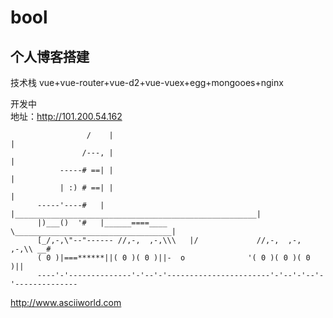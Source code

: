 # bool

## 个人博客搭建
技术栈   vue+vue-router+vue-d2+vue-vuex+egg+mongooes+nginx

开发中  
地址：http://101.200.54.162

```                   |                                                      |
                 /    |                                                      |
                /---, |                                                      |
           -----# ==| |                                                      |
           | :) # ==| |                                                      |
      -----'----#   | |______________________________________________________|
      |)___()  '#   |______====____   \___________________________________|
      [_/,-,\"--"------ //,-,  ,-,\\\   |/             //,-,  ,-,  ,-,\\ __#
      ( 0 )|===******||( 0 )( 0 )||-  o              '( 0 )( 0 )( 0 )||
      ----'-'--------------'-'--'-'-----------------------'-'--'-'--'-'--------------
```
http://www.asciiworld.com
